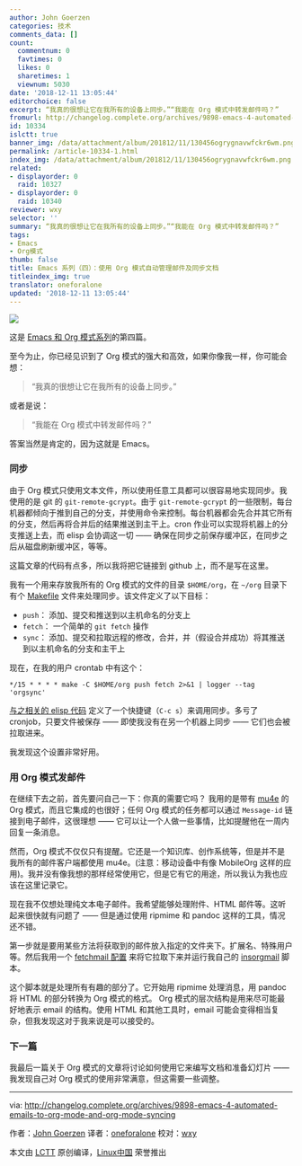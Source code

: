 ```yaml
---
author: John Goerzen
categories: 技术
comments_data: []
count:
  commentnum: 0
  favtimes: 0
  likes: 0
  sharetimes: 1
  viewnum: 5030
date: '2018-12-11 13:05:44'
editorchoice: false
excerpt: “我真的很想让它在我所有的设备上同步。”“我能在 Org 模式中转发邮件吗？”
fromurl: http://changelog.complete.org/archives/9898-emacs-4-automated-emails-to-org-mode-and-org-mode-syncing
id: 10334
islctt: true
banner_img: /data/attachment/album/201812/11/130456ogrygnavwfckr6wm.png
permalink: /article-10334-1.html
index_img: /data/attachment/album/201812/11/130456ogrygnavwfckr6wm.png.thumb.jpg
related:
- displayorder: 0
  raid: 10327
- displayorder: 0
  raid: 10340
reviewer: wxy
selector: ''
summary: “我真的很想让它在我所有的设备上同步。”“我能在 Org 模式中转发邮件吗？”
tags:
- Emacs
- Org模式
thumb: false
title: Emacs 系列（四）：使用 Org 模式自动管理邮件及同步文档
titleindex_img: true
translator: oneforalone
updated: '2018-12-11 13:05:44'
---
```


![](/data/attachment/album/201812/11/130456ogrygnavwfckr6wm.png)


这是 [Emacs 和 Org 模式系列](https://www.emacswiki.org/emacs/mu4e)的第四篇。


至今为止，你已经见识到了 Org 模式的强大和高效，如果你像我一样，你可能会想：



> 
> “我真的很想让它在我所有的设备上同步。”
> 
> 
> 


或者是说：



> 
> “我能在 Org 模式中转发邮件吗？”
> 
> 
> 


答案当然是肯定的，因为这就是 Emacs。


### 同步


由于 Org 模式只使用文本文件，所以使用任意工具都可以很容易地实现同步。我使用的是 git 的 `git-remote-gcrypt`。由于 `git-remote-gcrypt` 的一些限制，每台机器都倾向于推到自己的分支，并使用命令来控制。每台机器都会先合并其它所有的分支，然后再将合并后的结果推送到主干上。cron 作业可以实现将机器上的分支推送上去，而 elisp 会协调这一切 —— 确保在同步之前保存缓冲区，在同步之后从磁盘刷新缓冲区，等等。


这篇文章的代码有点多，所以我将把它链接到 github 上，而不是写在这里。


我有一个用来存放我所有的 Org 模式的文件的目录 `$HOME/org`，在 `~/org` 目录下有个 [Makefile](https://github.com/jgoerzen/public-snippets/blob/master/emacs/org-tools/Makefile) 文件来处理同步。该文件定义了以下目标：


* `push`： 添加、提交和推送到以主机命名的分支上
* `fetch`： 一个简单的 `git fetch` 操作
* `sync`： 添加、提交和拉取远程的修改，合并，并（假设合并成功）将其推送到以主机命名的分支和主干上


现在，在我的用户 crontab 中有这个：



```
*/15 * * * * make -C $HOME/org push fetch 2>&1 | logger --tag 'orgsync'
```

[与之相关的 elisp 代码](https://github.com/jgoerzen/public-snippets/blob/master/emacs/org-tools/emacs-config.org) 定义了一个快捷键（`C-c s`）来调用同步。多亏了 cronjob，只要文件被保存 —— 即使我没有在另一个机器上同步 —— 它们也会被拉取进来。


我发现这个设置非常好用。


### 用 Org 模式发邮件


在继续下去之前，首先要问自己一下：你真的需要它吗？ 我用的是带有 [mu4e](https://www.emacswiki.org/emacs/mu4e) 的 Org 模式，而且它集成的也很好；任何 Org 模式的任务都可以通过 `Message-id` 链接到电子邮件，这很理想 —— 它可以让一个人做一些事情，比如提醒他在一周内回复一条消息。


然而，Org 模式不仅仅只有提醒。它还是一个知识库、创作系统等，但是并不是我所有的邮件客户端都使用 mu4e。(注意：移动设备中有像 MobileOrg 这样的应用)。我并没有像我想的那样经常使用它，但是它有它的用途，所以我认为我也应该在这里记录它。


现在我不仅想处理纯文本电子邮件。我希望能够处理附件、HTML 邮件等。这听起来很快就有问题了 —— 但是通过使用 ripmime 和 pandoc 这样的工具，情况还不错。


第一步就是要用某些方法将获取到的邮件放入指定的文件夹下。扩展名、特殊用户等。然后我用一个 [fetchmail 配置](https://github.com/jgoerzen/public-snippets/blob/master/emacs/org-tools/fetchmailrc.orgmail) 来将它拉取下来并运行我自己的 [insorgmail](https://github.com/jgoerzen/public-snippets/blob/master/emacs/org-tools/insorgmail) 脚本。


这个脚本就是处理所有有趣的部分了。它开始用 ripmime 处理消息，用 pandoc 将 HTML 的部分转换为 Org 模式的格式。 Org 模式的层次结构是用来尽可能最好地表示 email 的结构。使用 HTML 和其他工具时，email 可能会变得相当复杂，但我发现这对于我来说是可以接受的。


### 下一篇


我最后一篇关于 Org 模式的文章将讨论如何使用它来编写文档和准备幻灯片 —— 我发现自己对 Org 模式的使用非常满意，但这需要一些调整。




---


via: <http://changelog.complete.org/archives/9898-emacs-4-automated-emails-to-org-mode-and-org-mode-syncing>


作者：[John Goerzen](http://changelog.complete.org/) 译者：[oneforalone](https://github.com/oneforalone) 校对：[wxy](https://github.com/wxy)


本文由 [LCTT](https://github.com/LCTT/TranslateProject) 原创编译，[Linux中国](https://linux.cn/) 荣誉推出